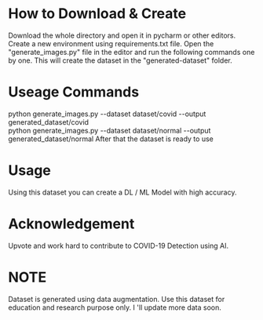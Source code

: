 # How to Download & Create

Download the whole directory and open it in pycharm or other editors. Create a new environment using requirements.txt file. Open the "generate_images.py" file in the editor and run the following commands one by one. This will create the dataset in the "generated-dataset" folder.
# Useage Commands
python generate_images.py --dataset dataset/covid --output generated_dataset/covid  
python generate_images.py --dataset dataset/normal --output generated_dataset/normal
After that the dataset is ready to use

# Usage

Using this dataset you can create a DL / ML Model with high accuracy.

# Acknowledgement

Upvote and work hard to contribute to COVID-19 Detection using AI.

# NOTE

Dataset is generated using data augmentation. Use this dataset for education and research purpose only. I 'll update more data soon.  
